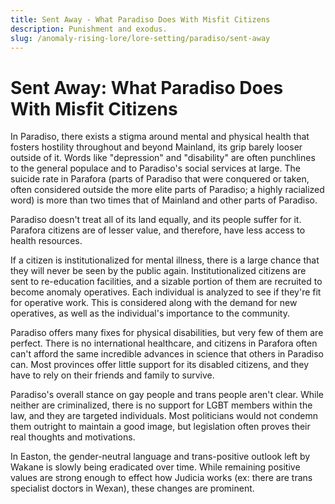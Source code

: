 ```yaml
---
title: Sent Away - What Paradiso Does With Misfit Citizens 
description: Punishment and exodus.
slug: /anomaly-rising-lore/lore-setting/paradiso/sent-away
---
```


# Sent Away: What Paradiso Does With Misfit Citizens

In Paradiso, there exists a stigma around mental and physical health that fosters hostility throughout and beyond Mainland, its grip barely looser outside of it. Words like "depression" and "disability" are often punchlines to the general populace and to Paradiso's social services at large. The suicide rate in Parafora (parts of Paradiso that were conquered or taken, often considered outside the more elite parts of Paradiso; a highly racialized word) is more than two times that of Mainland and other parts of Paradiso.

Paradiso doesn't treat all of its land equally, and its people suffer for it. Parafora citizens are of lesser value, and therefore, have less access to health resources.

If a citizen is institutionalized for mental illness, there is a large chance that they will never be seen by the public again. Institutionalized citizens are sent to re-education facilities, and a sizable portion of them are recruited to become anomaly operatives. Each individual is analyzed to see if they're fit for operative work. This is considered along with the demand for new operatives, as well as the individual's importance to the community.

Paradiso offers many fixes for physical disabilities, but very few of them are perfect. There is no international healthcare, and citizens in Parafora often can't afford the same incredible advances in science that others in Paradiso can. Most provinces offer little support for its disabled citizens, and they have to rely on their friends and family to survive.

Paradiso's overall stance on gay people and trans people aren't clear. While neither are criminalized, there is no support for LGBT members within the law, and they are targeted individuals. Most politicians would not condemn them outright to maintain a good image, but legislation often proves their real thoughts and motivations.

In Easton, the gender-neutral language and trans-positive outlook left by Wakane is slowly being eradicated over time. While remaining positive values are strong enough to effect how Judicia works (ex: there are trans specialist doctors in Wexan), these changes are prominent.
